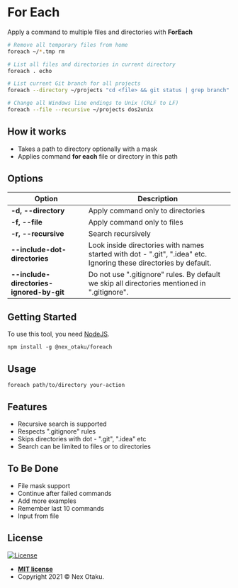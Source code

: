 # For Each

Apply a command to multiple files and directories with **ForEach**

```bash
# Remove all temporary files from home
foreach ~/*.tmp rm

# List all files and directories in current directory
foreach . echo

# List current Git branch for all projects
foreach --directory ~/projects "cd <file> && git status | grep branch"

# Change all Windows line endings to Unix (CRLF to LF)
foreach --file --recursive ~/projects dos2unix
```

## How it works

 - Takes a path to directory optionally with a mask
 - Applies command **for each** file or directory in this path

## Options

Option | Description
--- | ---
**-d, --directory** | Apply command only to directories
**-f, --file** | Apply command only to files
**-r, --recursive** | Search recursively
**--include-dot-directories** | Look inside directories with names started with dot - ".git", ".idea" etc. Ignoring these directories by default.
**--include-directories-ignored-by-git** | Do not use ".gitignore" rules. By default we skip all directories mentioned in ".gitignore".

## Getting Started

To use this tool, you need [NodeJS](https://nodejs.org/).

```
npm install -g @nex_otaku/foreach
```

## Usage

```
foreach path/to/directory your-action
```

## Features

 - Recursive search is supported
 - Respects ".gitignore" rules
 - Skips directories with dot - ".git", ".idea" etc
 - Search can be limited to files or to directories

## To Be Done

 - File mask support
 - Continue after failed commands
 - Add more examples  
 - Remember last 10 commands
 - Input from file


## License

[![License](http://img.shields.io/:license-mit-blue.svg?style=flat-square)](http://badges.mit-license.org)

- **[MIT license](http://opensource.org/licenses/mit-license.php)**
- Copyright 2021 © Nex Otaku.
